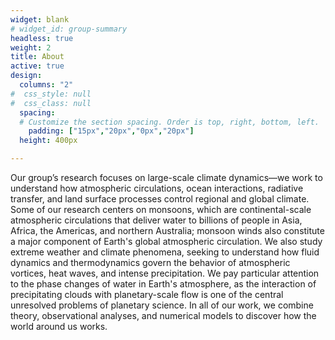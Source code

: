 ```yaml
---
widget: blank
# widget_id: group-summary
headless: true
weight: 2
title: About
active: true
design:
  columns: "2"
#  css_style: null
#  css_class: null
  spacing:
  # Customize the section spacing. Order is top, right, bottom, left.
    padding: ["15px","20px","0px","20px"]
  height: 400px

---
```

Our group’s research focuses on large-scale climate dynamics&mdash;we work to understand how atmospheric circulations, ocean interactions, radiative transfer, and land surface processes control regional and global climate.  Some of our research centers on monsoons, which are continental-scale atmospheric circulations that deliver water to billions of people in Asia, Africa, the Americas, and northern Australia; monsoon winds also constitute a major component of Earth's global atmospheric circulation.  We also study extreme weather and climate phenomena, seeking to understand how fluid dynamics and thermodynamics govern the behavior of atmospheric vortices, heat waves, and intense precipitation. We pay particular attention to the phase changes of water in Earth's atmosphere, as the interaction of precipitating clouds with planetary-scale flow is one of the central unresolved problems of planetary science.  In all of our work, we combine theory, observational analyses, and numerical models to discover how the world around us works.
